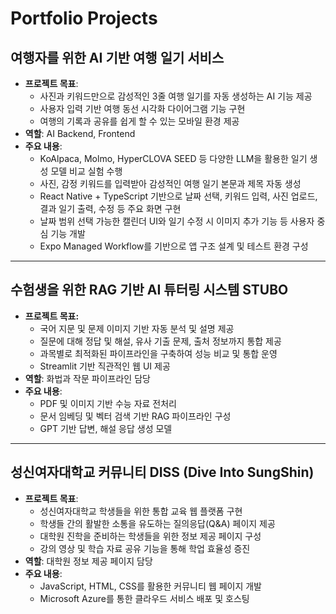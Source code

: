 # Portfolio Projects

## 여행자를 위한 AI 기반 여행 일기 서비스
- **프로젝트 목표**:
  - 사진과 키워드만으로 감성적인 3줄 여행 일기를 자동 생성하는 AI 기능 제공
  - 사용자 입력 기반 여행 동선 시각화 다이어그램 기능 구현
  - 여행의 기록과 공유를 쉽게 할 수 있는 모바일 환경 제공
- **역할**: AI Backend, Frontend
- **주요 내용**:
  - KoAlpaca, Molmo, HyperCLOVA SEED 등 다양한 LLM을 활용한 일기 생성 모델 비교 실험 수행
  - 사진, 감정 키워드를 입력받아 감성적인 여행 일기 본문과 제목 자동 생성
  - React Native + TypeScript 기반으로 날짜 선택, 키워드 입력, 사진 업로드, 결과 일기 출력, 수정 등 주요 화면 구현
  - 날짜 범위 선택 가능한 캘린더 UI와 일기 수정 시 이미지 추가 기능 등 사용자 중심 기능 개발
  - Expo Managed Workflow를 기반으로 앱 구조 설계 및 테스트 환경 구성

---

## 수험생을 위한 RAG 기반 AI 튜터링 시스템 **STUBO**
- **프로젝트 목표:**  
  - 국어 지문 및 문제 이미지 기반 자동 분석 및 설명 제공
  - 질문에 대해 정답 및 해설, 유사 기출 문제, 출처 정보까지 통합 제공
  - 과목별로 최적화된 파이프라인을 구축하여 성능 비교 및 통합 운영
  - Streamlit 기반 직관적인 웹 UI 제공 
- **역할**: 화법과 작문 파이프라인 담당  
- **주요 내용**:
  - PDF 및 이미지 기반 수능 자료 전처리
  - 문서 임베딩 및 벡터 검색 기반 RAG 파이프라인 구성
  - GPT 기반 답변, 해설 응답 생성 모델 

---

## 성신여자대학교 커뮤니티 **DISS (Dive Into SungShin)**
- **프로젝트 목표**:
  - 성신여자대학교 학생들을 위한 통합 교육 웹 플랫폼 구현
  - 학생들 간의 활발한 소통을 유도하는 질의응답(Q&A) 페이지 제공
  - 대학원 진학을 준비하는 학생들을 위한 정보 제공 페이지 구성
  - 강의 영상 및 학습 자료 공유 기능을 통해 학업 효율성 증진
- **역할**: 대학원 정보 제공 페이지 담당 
- **주요 내용**:
  - JavaScript, HTML, CSS를 활용한 커뮤니티 웹 페이지 개발
  - Microsoft Azure를 통한 클라우드 서비스 배포 및 호스팅